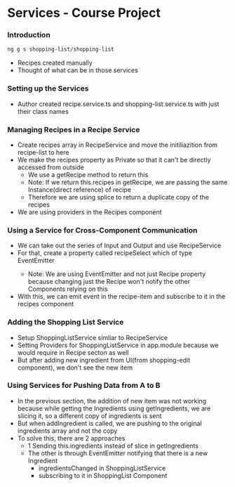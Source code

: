 # Services - Course Project

### Introduction

```sh
ng g s shopping-list/shopping-list
```
* Recipes created manually
* Thought of what can be in those services

### Setting up the Services

* Author created recipe.service.ts and shopping-list.service.ts with just their class names

### Managing Recipes in a Recipe Service

* Create recipes array in RecipeService and move the initiliazition from recipe-list to here
* We make the recipes property as Private so that it can't be directly accessed from outside
  * We use a getRecipe method to return this
  * Note: If we return this.recipes in getRecipe, we are passing the same Instance(direct reference) of recipe
  * Therefore we are using splice to return a duplicate copy of the recipes
* We are using providers in the Recipes component

### Using a Service for Cross-Component Communication

* We can take out the series of Input and Output and use RecipeService
* For that, create a property called recipeSelect which of type EventEmitter<Recipe>
  * Note: We are using EventEmitter and not just Recipe property because changing just the Recipe won't notify the other Components relying on this
* With this, we can emit event in the recipe-item and subscribe to it in the recipes component

### Adding the Shopping List Service

* Setup ShoppingListService simliar to RecipeService
* Setting Providers for ShoppingListService in app.module because we would require in Recipe secton as well
* But after adding new ingredient from UI(from shopping-edit component), we don't see the new item

### Using Services for Pushing Data from A to B

* In the previous section, the addition of new item was not working because while getting the Ingredients using getIngredients, we are slicing it, so a different copy of ingredients is sent
* But when addIngredient is called, we are pushing to the original ingredients array and not the copy
* To solve this, there are 2 approaches
  * 1 Sending this.ingredients instead of slice in getIngredients
  * The other is through EventEmitter notifying that there is a new Ingredient
    * ingredientsChanged in ShoppingListService
    * subscribing to it in ShoppingList Component